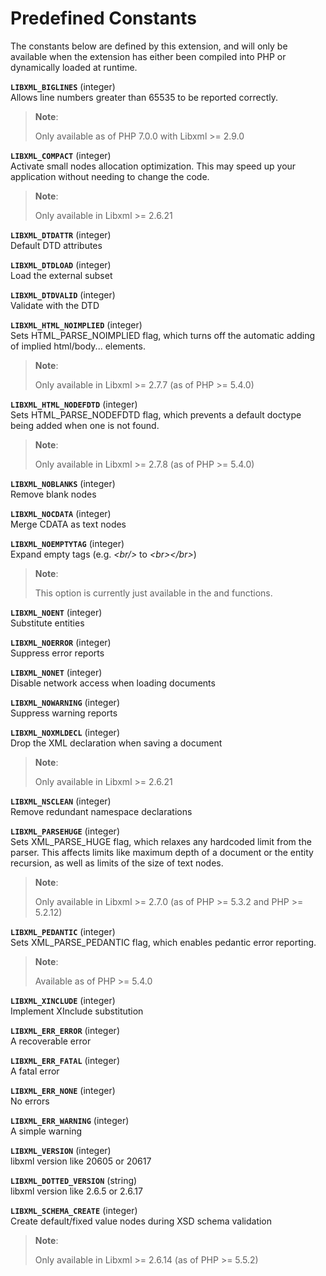 Predefined Constants
====================

The constants below are defined by this extension, and will only be
available when the extension has either been compiled into PHP or
dynamically loaded at runtime.

**`LIBXML_BIGLINES`** (<span class="type">integer</span>)  
<span class="simpara"> Allows line numbers greater than 65535 to be
reported correctly. </span>

> **Note**:
>
> Only available as of PHP 7.0.0 with Libxml \>= 2.9.0

**`LIBXML_COMPACT`** (<span class="type">integer</span>)  
<span class="simpara"> Activate small nodes allocation optimization.
This may speed up your application without needing to change the code.
</span>

> **Note**:
>
> Only available in Libxml \>= 2.6.21

**`LIBXML_DTDATTR`** (<span class="type">integer</span>)  
<span class="simpara"> Default DTD attributes </span>

**`LIBXML_DTDLOAD`** (<span class="type">integer</span>)  
<span class="simpara"> Load the external subset </span>

**`LIBXML_DTDVALID`** (<span class="type">integer</span>)  
<span class="simpara"> Validate with the DTD </span>

**`LIBXML_HTML_NOIMPLIED`** (<span class="type">integer</span>)  
<span class="simpara"> Sets HTML\_PARSE\_NOIMPLIED flag, which turns off
the automatic adding of implied html/body... elements. </span>

> **Note**:
>
> Only available in Libxml \>= 2.7.7 (as of PHP \>= 5.4.0)

**`LIBXML_HTML_NODEFDTD`** (<span class="type">integer</span>)  
<span class="simpara"> Sets HTML\_PARSE\_NODEFDTD flag, which prevents a
default doctype being added when one is not found. </span>

> **Note**:
>
> Only available in Libxml \>= 2.7.8 (as of PHP \>= 5.4.0)

**`LIBXML_NOBLANKS`** (<span class="type">integer</span>)  
<span class="simpara"> Remove blank nodes </span>

**`LIBXML_NOCDATA`** (<span class="type">integer</span>)  
<span class="simpara"> Merge CDATA as text nodes </span>

**`LIBXML_NOEMPTYTAG`** (<span class="type">integer</span>)  
<span class="simpara"> Expand empty tags (e.g. *\<br/\>* to
*\<br\>\</br\>*) </span>

> **Note**:
>
> This option is currently just available in the
> <a href="/class/domdocument.html#DOMDocument::save" class="xref"></a>
> and
> <a href="/class/domdocument.html#DOMDocument::saveXML" class="xref"></a>
> functions.

**`LIBXML_NOENT`** (<span class="type">integer</span>)  
<span class="simpara"> Substitute entities </span>

**`LIBXML_NOERROR`** (<span class="type">integer</span>)  
<span class="simpara"> Suppress error reports </span>

**`LIBXML_NONET`** (<span class="type">integer</span>)  
<span class="simpara"> Disable network access when loading documents
</span>

**`LIBXML_NOWARNING`** (<span class="type">integer</span>)  
<span class="simpara"> Suppress warning reports </span>

**`LIBXML_NOXMLDECL`** (<span class="type">integer</span>)  
<span class="simpara"> Drop the XML declaration when saving a document
</span>

> **Note**:
>
> Only available in Libxml \>= 2.6.21

**`LIBXML_NSCLEAN`** (<span class="type">integer</span>)  
<span class="simpara"> Remove redundant namespace declarations </span>

**`LIBXML_PARSEHUGE`** (<span class="type">integer</span>)  
<span class="simpara"> Sets XML\_PARSE\_HUGE flag, which relaxes any
hardcoded limit from the parser. This affects limits like maximum depth
of a document or the entity recursion, as well as limits of the size of
text nodes. </span>

> **Note**:
>
> Only available in Libxml \>= 2.7.0 (as of PHP \>= 5.3.2 and PHP \>=
> 5.2.12)

**`LIBXML_PEDANTIC`** (<span class="type">integer</span>)  
<span class="simpara"> Sets XML\_PARSE\_PEDANTIC flag, which enables
pedantic error reporting. </span>

> **Note**:
>
> Available as of PHP \>= 5.4.0

**`LIBXML_XINCLUDE`** (<span class="type">integer</span>)  
<span class="simpara"> Implement XInclude substitution </span>

**`LIBXML_ERR_ERROR`** (<span class="type">integer</span>)  
<span class="simpara"> A recoverable error </span>

**`LIBXML_ERR_FATAL`** (<span class="type">integer</span>)  
<span class="simpara"> A fatal error </span>

**`LIBXML_ERR_NONE`** (<span class="type">integer</span>)  
<span class="simpara"> No errors </span>

**`LIBXML_ERR_WARNING`** (<span class="type">integer</span>)  
<span class="simpara"> A simple warning </span>

**`LIBXML_VERSION`** (<span class="type">integer</span>)  
<span class="simpara"> libxml version like 20605 or 20617 </span>

**`LIBXML_DOTTED_VERSION`** (<span class="type">string</span>)  
<span class="simpara"> libxml version like 2.6.5 or 2.6.17 </span>

**`LIBXML_SCHEMA_CREATE`** (<span class="type">integer</span>)  
<span class="simpara"> Create default/fixed value nodes during XSD
schema validation </span>

> **Note**:
>
> Only available in Libxml \>= 2.6.14 (as of PHP \>= 5.5.2)
